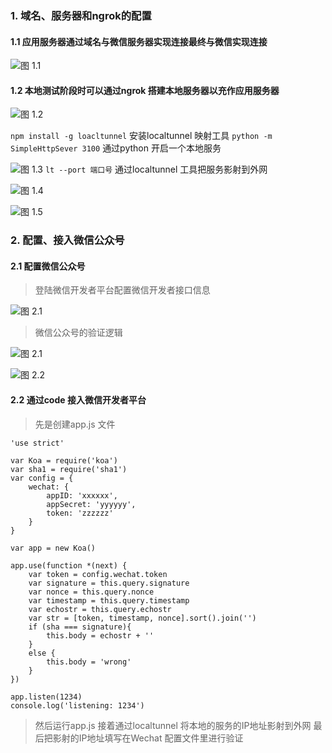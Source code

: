 ### 1. 域名、服务器和ngrok的配置
#### 1.1 应用服务器通过域名与微信服务器实现连接最终与微信实现连接
![图 1.1](http://upload-images.jianshu.io/upload_images/704770-3f9c747097a88782.png?imageMogr2/auto-orient/strip%7CimageView2/2/w/1240)

#### 1.2 本地测试阶段时可以通过ngrok 搭建本地服务器以充作应用服务器
![图 1.2](http://upload-images.jianshu.io/upload_images/704770-9cadc93efadff902.png?imageMogr2/auto-orient/strip%7CimageView2/2/w/1240)

   `npm install -g loacltunnel` 安装localtunnel 映射工具
    `python -m SimpleHttpSever 3100` 通过python 开启一个本地服务

![图 1.3](http://upload-images.jianshu.io/upload_images/704770-ff6d4d42d73c7417.png?imageMogr2/auto-orient/strip%7CimageView2/2/w/1240) 
   `lt --port 端口号` 通过localtunnel 工具把服务影射到外网

![图 1.4](http://upload-images.jianshu.io/upload_images/704770-789b3693acde6fb2.png?imageMogr2/auto-orient/strip%7CimageView2/2/w/1240)


![图 1.5](http://upload-images.jianshu.io/upload_images/704770-217aab191dc4346f.png?imageMogr2/auto-orient/strip%7CimageView2/2/w/1240)
### 2. 配置、接入微信公众号
#### 2.1 配置微信公众号
>登陆微信开发者平台配置微信开发者接口信息

![图 2.1](http://upload-images.jianshu.io/upload_images/704770-35c2133d48392d3d.png?imageMogr2/auto-orient/strip%7CimageView2/2/w/1240)

>微信公众号的验证逻辑


![图 2.1](http://upload-images.jianshu.io/upload_images/704770-3c422b810b072a1a.png?imageMogr2/auto-orient/strip%7CimageView2/2/w/1240)


![图 2.2](http://upload-images.jianshu.io/upload_images/704770-864e547a02c835f1.png?imageMogr2/auto-orient/strip%7CimageView2/2/w/1240)

#### 2.2 通过code 接入微信开发者平台
>先是创建app.js 文件

```
'use strict'

var Koa = require('koa')
var sha1 = require('sha1')
var config = {
    wechat: {
        appID: 'xxxxxx',
        appSecret: 'yyyyyy',
        token: 'zzzzzz'
    }
}

var app = new Koa()

app.use(function *(next) {
    var token = config.wechat.token
    var signature = this.query.signature
    var nonce = this.query.nonce
    var timestamp = this.query.timestamp
    var echostr = this.query.echostr
    var str = [token, timestamp, nonce].sort().join('')
    if (sha === signature){
        this.body = echostr + ''
    }
    else {
        this.body = 'wrong'
    }
})

app.listen(1234)
console.log('listening: 1234')
```
>然后运行app.js
>接着通过localtunnel 将本地的服务的IP地址影射到外网
>最后把影射的IP地址填写在Wechat 配置文件里进行验证